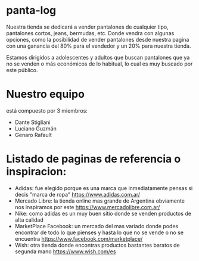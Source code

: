 # panta-log
Nuestra tienda se dedicará a vender pantalones de cualquier tipo, pantalones cortos, jeans, bermudas, etc. Donde vendra con algunas opciones, como la posibilidad de vender pantalones desde nuestra pagina con una ganancia del 80% para el vendedor y un 20% para nuestra tienda. 

Estamos dirigidos a adolescentes y adultos que buscan pantalones que ya no se venden o  más económicos de lo habitual, lo cual es muy buscado por este público. 

# Nuestro equipo 
está compuesto por 3 miembros: 
- Dante Stigliani 
- Luciano Guzmán 
- Genaro Rafault

# Listado de paginas de referencia o inspiracion:
- Adidas: fue elegido porque es una marca que inmediatamente pensas si decis "marca de ropa"
https://www.adidas.com.ar/
- Mercado Libre: la tienda online mas grande de Argentina obviamente nos inspiramos por este
https://www.mercadolibre.com.ar/
- Nike: como adidas es un muy buen sitio donde se venden productos de alta calidad
- MarketPlace Facebook: un mercado del mas variado donde podes encontrar de todo lo que pienses y hasta lo que no se vende o no se encuentra
https://www.facebook.com/marketplace/
- Wish: otra tienda donde encontras productos bastantes baratos de segunda mano
https://www.wish.com/es
